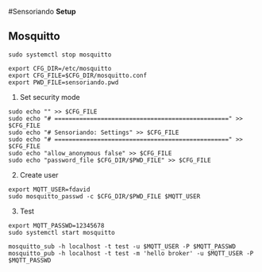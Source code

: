 #Sensoriando
**Setup**

## Mosquitto
```console
sudo systemctl stop mosquitto

export CFG_DIR=/etc/mosquitto
export CFG_FILE=$CFG_DIR/mosquitto.conf
export PWD_FILE=sensoriando.pwd
```

1. Set security mode
```console
sudo echo "" >> $CFG_FILE
sudo echo "# =================================================" >> $CFG_FILE
sudo echo "# Sensoriando: Settings" >> $CFG_FILE
sudo echo "# =================================================" >> $CFG_FILE
sudo echo "allow_anonymous false" >> $CFG_FILE
sudo echo "password_file $CFG_DIR/$PWD_FILE" >> $CFG_FILE
```

2. Create user
```console
export MQTT_USER=fdavid
sudo mosquitto_passwd -c $CFG_DIR/$PWD_FILE $MQTT_USER
```

3. Test
```console
export MQTT_PASSWD=12345678 
sudo systemctl start mosquitto

mosquitto_sub -h localhost -t test -u $MQTT_USER -P $MQTT_PASSWD
mosquitto_pub -h localhost -t test -m 'hello broker' -u $MQTT_USER -P $MQTT_PASSWD
```

